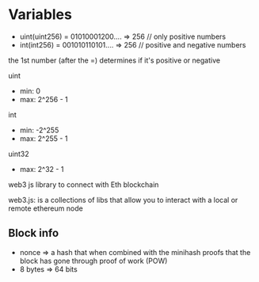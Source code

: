 # Variables

- uint(uint256) = 01010001200.... => 256 // only positive numbers
- int(int256) = 001010110101.... => 256 // positive and negative numbers

the 1st number (after the =) determines if it's positive or negative

uint

- min: 0
- max: 2^256 - 1

int

- min: -2^255
- max: 2^255 - 1

uint32

- max: 2^32 - 1

web3 js library to connect with Eth blockchain

web3.js: is a collections of libs that allow you to interact with a local or remote ethereum node

## Block info

- nonce => a hash that when combined with the minihash proofs that
  the block has gone through proof of work (POW)
- 8 bytes => 64 bits
